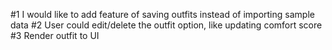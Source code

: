 #1 I would like to add feature of saving outfits instead of importing sample data
#2 User could edit/delete the outfit option, like updating comfort score
#3 Render outfit to UI